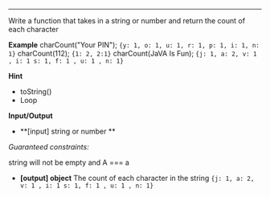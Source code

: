 ---

Write a function that takes in a string or number and return the count of each character

**Example**
charCount("Your PIN");
`{y: 1, o: 1, u: 1, r: 1, p: 1, i: 1, n: 1}`
charCount(112);
`{1: 2, 2:1}`
charCount(JaVA Is Fun);
`{j: 1, a: 2, v: 1 , i: 1 s: 1, f: 1 , u: 1 , n: 1}`

**Hint**

- toString()
- Loop

**Input/Output**

- **[input] string or number **

_Guaranteed constraints:_

string will not be empty and A === a

- **[output] object**
  The count of each character in the string
  `{j: 1, a: 2, v: 1 , i: 1 s: 1, f: 1 , u: 1 , n: 1}`

